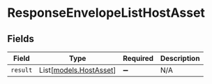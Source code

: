 # ResponseEnvelopeListHostAsset


## Fields

| Field                                            | Type                                             | Required                                         | Description                                      |
| ------------------------------------------------ | ------------------------------------------------ | ------------------------------------------------ | ------------------------------------------------ |
| `result`                                         | List[[models.HostAsset](../models/hostasset.md)] | :heavy_minus_sign:                               | N/A                                              |